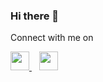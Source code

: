 ### Hi there 👋

Connect with me on
<p>
  <a href="https://github.com/charoitel">
    <img src="https://cdn.jsdelivr.net/npm/simple-icons@4.25.0/icons/github.svg" width="30px" height="30px" />
  </a>&nbsp;&nbsp;
  <a href="https://twitter.com/messages/compose?recipient_id=905679209552478208" target="_blank">
    <img src="https://cdn.jsdelivr.net/npm/simple-icons@4.25.0/icons/twitter.svg" width="30px" height="30px" />
  </a>
</p>

<!--
**charoitel/charoitel** is a ✨ _special_ ✨ repository because its `README.md` (this file) appears on your GitHub profile.

Here are some ideas to get you started:

- 🔭 I’m currently working on ...
- 🌱 I’m currently learning ...
- 👯 I’m looking to collaborate on ...
- 🤔 I’m looking for help with ...
- 💬 Ask me about ...
- 📫 How to reach me: ...
- 😄 Pronouns: ...
- ⚡ Fun fact: ...
-->
